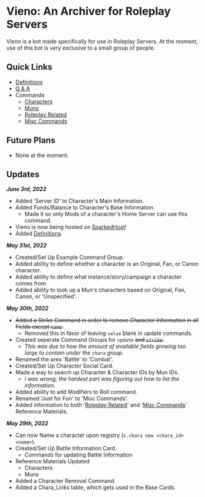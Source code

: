 # Vieno: An Archiver for Roleplay Servers
Vieno is a bot made specifically for use in Roleplay Servers. At the moment, use of this bot is *very* exclusive to a small group of people.

## Quick Links
- [Definitions](https://github.com/Zyhod/Vieno/blob/main/Reference%20Materials/Definitions.md)
- [Q & A](https://github.com/Zyhod/Vieno/blob/main/Reference%20Materials/QnA.md)
- Commands
    - [Characters](https://github.com/Zyhod/Vieno/blob/main/Reference%20Materials/Features%20and%20Commands/Characters.md)
    - [Muns](https://github.com/Zyhod/Vieno/blob/main/Reference%20Materials/Features%20and%20Commands/Muns.md)
    - [Roleplay Related](https://github.com/Zyhod/Vieno/blob/main/Reference%20Materials/Features%20and%20Commands/Roleplay%20Related.md)
    - [Misc Commands](https://github.com/Zyhod/Vieno/blob/main/Reference%20Materials/Features%20and%20Commands/Misc%20Commands.md)

## Future Plans
- None at the moment.

## Updates

__*June 3rd, 2022*__
- Added 'Server ID' to Character's Main Information.
- Added Funds/Balance to Character's Base Information.
    - Made it so only Mods of a character's Home Server can use this command.
- Vieno is now being hosted on [SparkedHost](https://sparkedhost.com/discord-bot-hosting)!
- Added [Definitions](https://github.com/Zyhod/Vieno/blob/main/Reference%20Materials/Definitions.md).

__*May 31st, 2022*__
- Created/Set Up Example Command Group.
- Added ability to define whether a character is an Original, Fan, or Canon character.
- Added ability to define what instance/story/campaign a character comes from.
- Added ability to look up a Mun's characters based on Original, Fan, Canon, or 'Unspecified'.

__*May 30th, 2022*__
- ~~Added a Strike Command in order to remove Character Information in all Fields except `name`.~~
    - Removed this in favor of leaving `value` blank in update commands.
- Created seperate Command Groups for `update` ~~and `strike`.~~
    - *This was due to how the amount of available fields growing too large to contain under the `chara` group.*
- Renamed the area 'Battle' to 'Combat'.
- Created/Set Up Character Social Card.
- Made a way to search up Character & Character IDs by Mun IDs.
    - *I was wrong; the hardest part was figuring out how to list the information.*
- Added ability to add Modifiers to Roll command.
- Renamed 'Just for Fun' to 'Misc Commands'.
- Added information to both '[Roleplay Related](https://github.com/Zyhod/Vieno/blob/main/Reference%20Materials/Features%20and%20Commands/Roleplay%20Related.md)' and '[Misc Commands](https://github.com/Zyhod/Vieno/blob/main/Reference%20Materials/Features%20and%20Commands/Misc%20Commands.md)' Reference Materials.

__*May 29th, 2022*__
- Can now Name a character upon registry (`v.chara new <chara_id> <name>`).
- Created/Set Up Battle Information Card.
    - Commands for updating Battle Information 
- Reference Materials Updated
    - Characters
    - Muns
- Added a Character Removal Command
- Added a Chara_Links table, which gets used in the Base Cards.
